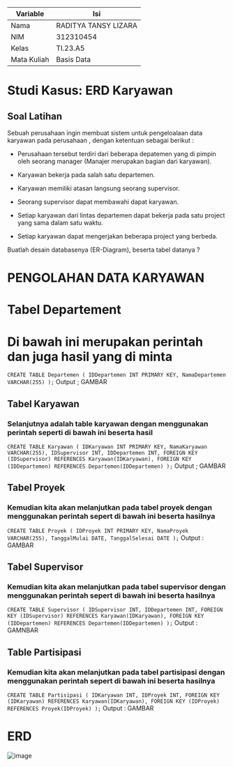 | Variable | Isi |
| -------- | --- |
| Nama | RADITYA TANSY LIZARA  |
| NIM | 312310454 |
| Kelas | TI.23.A5 |
| Mata Kuliah | Basis Data |

# Studi Kasus: ERD Karyawan

## Soal Latihan

Sebuah perusahaan ingin membuat sistem untuk pengeloalaan data karyawan pada perusahaan , dengan ketentuan sebagai berikut :

-  Perusahaan tersebut terdiri dari beberapa depatemen yang di pimpin oleh seorang manager (Manajer merupakan bagian dari karyawan).

-  Karyawan bekerja pada salah satu departemen.

-  Karyawan memiliki atasan langsung seorang supervisor.

-  Seorang supervisor dapat membawahi dapat karyawan.

-  Setiap karyawan dari lintas departemen dapat bekerja pada satu project yang sama dalam satu waktu.

-  Setiap karyawan dapat mengerjakan beberapa project yang berbeda.

Buatlah desain databasenya (ER-Diagram), beserta tabel datanya ?

# PENGOLAHAN DATA KARYAWAN
# Tabel Departement

# Di bawah ini merupakan perintah dan juga hasil yang di minta
`
CREATE TABLE Departemen ( IDDepartemen INT PRIMARY KEY, NamaDepartemen VARCHAR(255) );
`
Output ;
GAMBAR

## Tabel Karyawan
### Selanjutnya adalah table karyawan dengan menggunakan perintah seperti di bawah ini beserta hasil

`
CREATE TABLE Karyawan ( IDKaryawan INT PRIMARY KEY, NamaKaryawan VARCHAR(255), IDSupervisor INT, IDDepartemen INT, FOREIGN KEY (IDSupervisor) REFERENCES Karyawan(IDKaryawan), FOREIGN KEY (IDDepartemen) REFERENCES Departemen(IDDepartemen) );
`
Output ;
GAMBAR

## Tabel Proyek
### Kemudian kita akan melanjutkan pada tabel proyek dengan menggunakan perintah sepert di bawah ini beserta hasilnya

`
CREATE TABLE Proyek ( IDProyek INT PRIMARY KEY, NamaProyek VARCHAR(255), TanggalMulai DATE, TanggalSelesai DATE );
`
Output :
GAMBAR

## Tabel Supervisor
### Kemudian kita akan melanjutkan pada tabel supervisor dengan menggunakan perintah sepert di bawah ini beserta hasilnya

`
CREATE TABLE Supervisor ( IDSupervisor INT, IDDepartemen INT, FOREIGN KEY (IDSupervisor) REFERENCES Karyawan(IDKaryawan), FOREIGN KEY (IDDepartemen) REFERENCES Departemen(IDDepartemen) );
`
Output :
GAMNBAR

## Table Partisipasi
### Kemudian kita akan melanjutkan pada tabel partisipasi dengan menggunakan perintah sepert di bawah ini beserta hasilnya

`
CREATE TABLE Partisipasi ( IDKaryawan INT, IDProyek INT, FOREIGN KEY (IDKaryawan) REFERENCES Karyawan(IDKaryawan), FOREIGN KEY (IDProyek) REFERENCES Proyek(IDProyek) );
`
Output :
GAMBAR

# ERD
![image](https://github.com/RadityaTansyLizara/PRAKTIKUM6/assets/147571863/02c5137c-625d-43bc-ac47-e2a983255f85)
